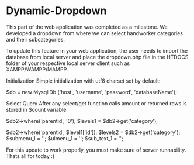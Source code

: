 # Dynamic-Dropdown
This part of the web application was completed as a milestone.
We developed a dropdown from where we can select handworker categories and their subcategories.

To update this feature in your web application, the user needs to import the database from local server and place the dropdown.php file in the HTDOCS folder of your respective local server client such as XAMPP/WAMPP/MAMPP.


Initialization
Simple initialization with utf8 charset set by default:

$db = new MysqliDb ('host', 'username', 'password', 'databaseName');


Select Query
After any select/get function calls amount or returned rows is stored in $count variable

$db2->where('parentid', '0');
$levels1 = $db2->get('category');

$db2->where('parentid', $level1['id']);
  $levels2 = $db2->get('category');
  $submenu_1 = '';
  $ulmenu_1 = '';
  $sub_text_1 = '';
  
  
  For this update to work properly, you must make sure of server runnability.
  Thats all for today :)
